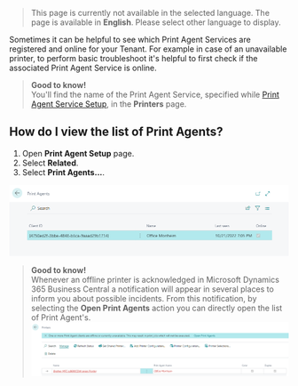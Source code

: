 > This page is currently not available in the selected language. The page is available in **English**. Please select other language to display.

Sometimes it can be helpful to see which Print Agent Services are registered and online for your Tenant. For example in case of an unavailable printer, to perform basic troubleshoot it's helpful to first check if the associated Print Agent Service is online.

> **Good to know!**<br>You'll find the name of the Print Agent Service, specified while [Print Agent Service Setup](../print-agent-service-installation/), in the **Printers** page.

## How do I view the list of Print Agents?

 1. Open **Print Agent Setup** page.
 2. Select **Related**.
 3. Select **Print Agents...**.

![Print Agents](/assets/images/365-business-print-agent/c982001222cfac7a39a3afe60ad8e9df282ed1fee0a6b8fdf36b8983db709b82.png)  

> **Good to know!**<br>Whenever an offline printer is acknowledged in Microsoft Dynamics 365 Business Central a notification will appear in several places to inform you about possible incidents. From this notification, by selecting the **Open Print Agents** action you can directly open the list of Print Agent's.<br>![Offline Printer Notification](/assets/images/365-business-print-agent/963a4f085cf47531b7d709717d63ff7de1138bd64bc34fc0d5c1215156b8e087.png)  

